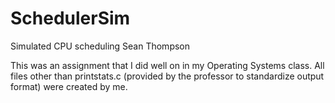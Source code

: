 # SchedulerSim
Simulated CPU scheduling
Sean Thompson


This was an assignment that I did well on in my Operating Systems class. 
All files other than printstats.c (provided by the professor to standardize output format) were created by me.
